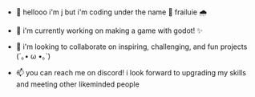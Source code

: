 - 👋 hellooo i'm j but i'm coding under the name 🍓 frailuie 🌧️
- 👀 i'm currently working on making a game with godot! ✨

- 💞️ i'm looking to collaborate on inspiring, challenging, and fun projects (´｡• ω •｡`)
- 📫 you can reach me on discord! i look forward to upgrading my skills and meeting other likeminded people
